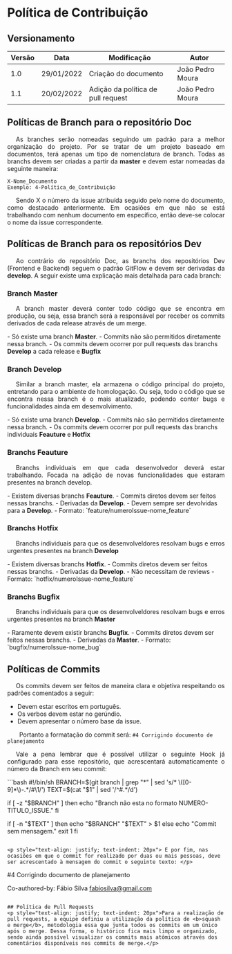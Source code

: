 # Política de Contribuição

## Versionamento
| Versão | Data | Modificação | Autor |
|--|--|--|--|
|1.0| 29/01/2022| Criação do documento | João Pedro Moura |
|1.1| 20/02/2022| Adição da política de pull request| João Pedro Moura |

## Políticas de Branch para o repositório Doc
<p style="text-align: justify; text-indent: 20px">As branches serão nomeadas seguindo um padrão para a melhor organização do projeto. Por se tratar de um projeto baseado em documentos, terá apenas um tipo de nomenclatura de branch. Todas as branchs devem ser criadas a partir da <b>master</b> e devem estar nomeadas da seguinte maneira:</p>

``` 
X-Nome_Documento 
Exemplo: 4-Política_de_Contribuição
```

<p style="text-align: justify; text-indent: 20px"> Sendo X o número da issue atribuída seguido pelo nome do documento, como destacado anteriormente. Em ocasiões em que não se está trabalhando com nenhum documento em específico, então deve-se colocar o nome da issue correspondente.</p>

## Políticas de Branch para os repositórios Dev
<p style="text-align: justify; text-indent: 20px"> Ao contrário do repositório Doc, as branchs dos repositórios Dev (Frontend e Backend) seguem o padrão GitFlow e devem ser derivadas da <b>develop</b>. A seguir existe uma explicação mais detalhada para cada branch:</p>

### Branch Master
<p style="text-align: justify; text-indent: 20px"> A branch master deverá conter todo código que se encontra em produção, ou seja, essa branch será a responsável por receber os commits derivados de cada release através de um merge.</p>
- Só existe uma branch <b>Master</b>.
- Commits não são permitidos diretamente nessa branch.
- Os commits devem ocorrer por pull requests das branchs <b>Develop</b> a cada release e <b>Bugfix</b>

### Branch Develop
<p style="text-align: justify; text-indent: 20px"> Similar a branch master, ela armazena o código principal do projeto, entretando para o ambiente de homologação. Ou seja, todo o código que se encontra nessa branch é o mais atualizado, podendo conter bugs e funcionalidades ainda em desenvolvimento.</p>
- Só existe uma branch <b>Develop</b>.
- Commits não são permitidos diretamente nessa branch.
- Os commits devem ocorrer por pull requests das branchs individuais <b>Feauture</b> e <b>Hotfix</b>

### Branchs Feauture
<p style="text-align: justify; text-indent: 20px"> Branchs individuais em que cada desenvolvedor deverá estar trabalhando. Focada na adição de novas funcionalidades que estaram presentes na branch develop.</p>
- Existem diversas branchs <b>Feauture</b>.
- Commits diretos devem ser feitos nessas branchs.
- Derivadas da <b>Develop</b>.
- Devem sempre ser devolvidas para a <b>Develop</b>.
- Formato: `feature/numeroIssue-nome_feature`

### Branchs Hotfix
<p style="text-align: justify; text-indent: 20px"> Branchs individuais para que os desenvolveldores resolvam bugs e erros urgentes presentes na branch <b>Develop</b></p>
- Existem diversas branchs <b>Hotfix</b>.
- Commits diretos devem ser feitos nessas branchs.
- Derivadas da <b>Develop</b>.
- Não necessitam de reviews
- Formato: `hotfix/numeroIssue-nome_feature`

### Branchs Bugfix
<p style="text-align: justify; text-indent: 20px"> Branchs individuais para que os desenvolveldores resolvam bugs e erros urgentes presentes na branch <b>Master</b></p>
- Raramente devem existir branchs <b>Bugfix</b>.
- Commits diretos devem ser feitos nessas branchs.
- Derivadas da <b>Master</b>.
- Formato: `bugfix/numeroIssue-nome_bug`

## Políticas de Commits
<p style="text-align: justify; text-indent: 20px">Os commits devem ser feitos de maneira clara e objetiva respeitando os padrões comentados a seguir: </p>

<ul>
    <li> Devem estar escritos em português. </li>
    <li> Os verbos devem estar no gerúndio. </li>
    <li> Devem apresentar o número base da issue. </li>
</ul>

&emsp;&emsp;Portanto a formatação do commit será: ` #4 Corrigindo documento de planejamento `
<p style="text-align: justify; text-indent: 20px">Vale a pena lembrar que é possível utilizar o seguinte Hook já configurado para esse repositório, que acrescentará automaticamente o número da Branch em seu commit:</p>
```bash
#!/bin/sh
BRANCH=$(git branch | grep "*" | sed 's/* \([0-9]*\)-.*/#\1/')
TEXT=$(cat "$1" | sed '/^#.*/d')

if [ -z "$BRANCH" ]
then
    echo "Branch não esta no formato NUMERO-TITULO_ISSUE."
fi

if [ -n "$TEXT" ]
then
    echo "$BRANCH" "$TEXT" > $1
else
    echo "Commit sem mensagem."
    exit 1
fi
```

<p style="text-align: justify; text-indent: 20px"> E por fim, nas ocasiões em que o commit for realizado por duas ou mais pessoas, deve ser acrescentado à mensagem do commit o seguinte texto: </p>

```
#4 Corrigindo documento de planejamento


Co-authored-by: Fábio Silva <fabiosilva@gmail.com>
```

## Política de Pull Requests
<p style="text-align: justify; text-indent: 20px">Para a realização de pull requests, a equipe definiu a utilização da poĺítica de <b>squash e merge</b>, metodologia essa que junta todos os commits em um único após o merge. Dessa forma, o histórico fica mais limpo e organizado, sendo ainda possível visualizar os commits mais atômicos através dos comentários disponíveis nos commits de merge.</p>

